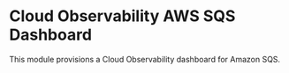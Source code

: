 # Cloud Observability AWS SQS Dashboard

This module provisions a Cloud Observability dashboard for Amazon SQS.
